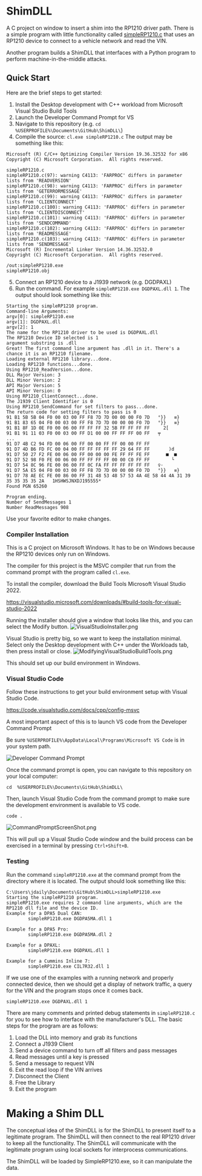 # ShimDLL
A C project on window to insert a shim into the RP1210 driver path. There is a simple program with little functionality called [simpleRP1210.c](simpleRP1210.c) that uses an RP1210 device to connect to a vehicle network and read the VIN.

Another program builds a ShimDLL that interfaces with a Python program to perform machine-in-the-middle attacks.

## Quick Start
Here are the brief steps to get started:
1. Install the Desktop development with C++ workload from Microsoft Visual Studio Build Tools
2. Launch the Developer Command Prompt for VS
3. Navigate to this repository (e.g. `cd  %USERPROFILE%\Documents\GitHub\ShimDLL\`)
4. Compile the source: `cl.exe simpleRP1210.c`
The output may be something like this:
```
Microsoft (R) C/C++ Optimizing Compiler Version 19.36.32532 for x86
Copyright (C) Microsoft Corporation.  All rights reserved.

simpleRP1210.c
simpleRP1210.c(97): warning C4113: 'FARPROC' differs in parameter lists from 'READVERSION'
simpleRP1210.c(98): warning C4113: 'FARPROC' differs in parameter lists from 'GETERRORMESSAGE'
simpleRP1210.c(99): warning C4113: 'FARPROC' differs in parameter lists from 'CLIENTCONNECT'
simpleRP1210.c(100): warning C4113: 'FARPROC' differs in parameter lists from 'CLIENTDISCONNECT'
simpleRP1210.c(101): warning C4113: 'FARPROC' differs in parameter lists from 'SENDCOMMAND'
simpleRP1210.c(102): warning C4113: 'FARPROC' differs in parameter lists from 'READMESSAGE'
simpleRP1210.c(103): warning C4113: 'FARPROC' differs in parameter lists from 'SENDMESSAGE'
Microsoft (R) Incremental Linker Version 14.36.32532.0
Copyright (C) Microsoft Corporation.  All rights reserved.

/out:simpleRP1210.exe
simpleRP1210.obj
```
5. Connect an RP1210 device to a J1939 network (e.g. DGDPAXL)
6. Run the command. For example `simpleRP1210.exe DGDPAXL.dll 1`. The output should look something like this:
```
Starting the simpleRP1210 program.
Command-line Arguments:
argv[0]: simpleRP1210.exe
argv[1]: DGDPAXL.dll
argv[2]: 1
The name for the RP1210 driver to be used is DGDPAXL.dll
The RP1210 Device ID selected is 1
argument substring is .dll
Great! The first command line argument has .dll in it. There's a chance it is an RP1210 filename.
Loading external RP1210 library...done.
Loading RP1210 functions...done.
Using RP1210_ReadVersion...done.
DLL Major Version: 3
DLL Minor Version: 2
API Major Version: 5
API Minor Version: 0
Using RP1210_ClientConnect...done.
The J1939 Client Identifier is 0
Using RP1210_SendCommand for set filters to pass...done.
The return code for setting filters to pass is 0
91 B1 5B 5B 04 F0 00 03 00 FF F8 7D 7D 00 00 00 F0 7D   °}}   ≡}
91 B1 83 65 04 F0 00 03 00 FF F8 7D 7D 00 00 00 F0 7D   °}}   ≡}
91 B1 8F 1D 0E F0 00 06 00 FF FF FF 32 5B FF FF FF FF     2[    
91 B1 91 11 03 F0 00 03 00 FF D1 00 00 FF FF FF 00 FF   ╤       
...
91 D7 4B C2 94 FD 00 06 00 FF 00 00 FF FF 00 00 FF FF           
91 D7 4D B6 FD FC 00 04 00 FF FF FF FF FF 29 64 FF FF       )d  
91 D7 50 27 F2 FE 00 06 00 FF 00 00 00 FE FF FF FE FF      ■  ■ 
91 D7 52 98 F0 FE 00 06 00 FF FF FF FF 00 00 C0 FF FF        └  
91 D7 54 8C 96 FE 00 06 00 FF 0C FA FF FF FF FF FF FF   ♀·      
91 D7 5A E5 04 F0 00 03 00 FF F8 7D 7D 00 00 00 F0 7D   °}}   ≡}
91 D7 78 AE EC FE 00 86 00 FF 31 48 53 48 57 53 4A 4E 58 44 4A 31 39 35 35 35 35 2A   1HSHWSJNXDJ195555*
Found PGN 65260

Program ending.
Number of SendMessages 1
Number ReadMessages 908
```

Use your favorite editor to make changes. 

### Compiler Installation

This is a C project on Microsoft Windows. It has to be on Windows because the RP1210 devices only run on Windows.

The compiler for this project is the MSVC compiler that run from the command prompt with the program called `cl.exe`.

To install the compiler, download the Build Tools Microsoft Visual Studio 2022. 

https://visualstudio.microsoft.com/downloads/#build-tools-for-visual-studio-2022

Running the installer should give a window that looks like this, and you can select the Modify button.
![VisualStudioInstaller.png](VisualStudioInstaller.png)

Visual Studio is pretty big, so we want to keep the installation minimal. Select only the Desktop development with C++ under the Workloads tab, then press install or close.
![ModifyingVisualStudioBuildTools.png](ModifyingVisualStudioBuildTools.png)

This should set up our build environment in Windows.


### Visual Studio Code
Follow these instructions to get your build environment setup with Visual Studio Code.

https://code.visualstudio.com/docs/cpp/config-msvc


A most important aspect of this is to launch VS code from the Developer Command Prompt

Be sure `%USERPROFILE%\AppData\Local\Programs\Microsoft VS Code` is in your system path.

![Developer Command Prompt](DeveloperCommandPromptScreenshot.png)

Once the command prompt is open, you can navigate to this repository on your local computer:
```
cd  %USERPROFILE%\Documents\GitHub\ShimDLL\
```

Then, launch Visual Studio Code from the command prompt to make sure the development environment is available to VS code.
```
code .
```
![CommandPromptScreenShot.png](CommandPromptScreenShot.png)

This will pull up a Visual Studio Code window and the build process can be exercised in a terminal by pressing `Ctrl+Shift+B`.

### Testing
Run the command `simpleRP1210.exe` at the command prompt from the directory where it is located.
The output should look something like this:

```
C:\Users\jdaily\Documents\GitHub\ShimDLL>simpleRP1210.exe
Starting the simpleRP1210 program.
simpleRP1210.exe requires 2 command line arguments, which are the RP1210 dll file and the device ID.
Example for a DPA5 Dual CAN:
        simpleRP1210.exe DGDPA5MA.dll 1

Example for a DPA5 Pro:
        simpleRP1210.exe DGDPA5MA.dll 2

Example for a DPAXL:
        simpleRP1210.exe DGDPAXL.dll 1

Example for a Cummins Inline 7:
        simpleRP1210.exe CIL7R32.dll 1
```

If we use one of the examples with a running network and properly connected device, then we should get a display of network traffic, a query for the VIN and the program stops once it comes back. 

```simpleRP1210.exe DGDPAXL.dll 1```

There are many comments and printed debug statements in `simpleRP1210.c` for you to see how to interface with the manufacturer's DLL. The basic steps for the program are as follows:

1. Load the DLL into memory and grab its functions
2. Connect a J1939 Client
3. Send a device command to turn off all filters and pass messages
4. Read messages until a key is pressed
5. Send a message to request VIN
6. Exit the read loop if the VIN arrives
7. Disconnect the Client
8. Free the Library
9. Exit the program

# Making a Shim DLL
The conceptual idea of the ShimDLL is for the ShimDLL to present itself to a legitimate program. The ShimDLL will then connect to the real RP1210 driver to keep all the functionality. The ShimDLL will communicate with the legitimate program using local sockets for interprocess communications.

The ShimDLL will be loaded by SimpleRP1210.exe, so it can manipulate the data.
